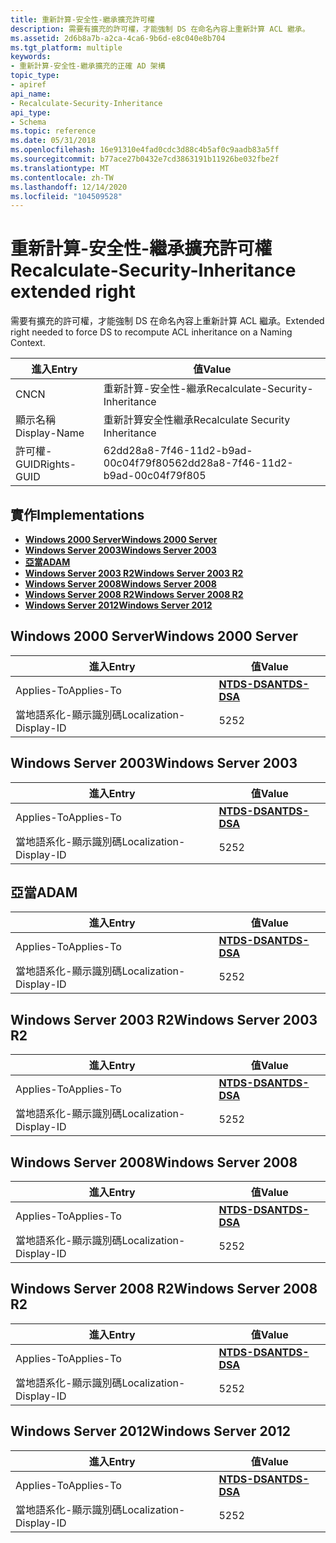 ```yaml
---
title: 重新計算-安全性-繼承擴充許可權
description: 需要有擴充的許可權，才能強制 DS 在命名內容上重新計算 ACL 繼承。
ms.assetid: 2d6b8a7b-a2ca-4ca6-9b6d-e8c040e8b704
ms.tgt_platform: multiple
keywords:
- 重新計算-安全性-繼承擴充的正確 AD 架構
topic_type:
- apiref
api_name:
- Recalculate-Security-Inheritance
api_type:
- Schema
ms.topic: reference
ms.date: 05/31/2018
ms.openlocfilehash: 16e91310e4fad0cdc3d88c4b5af0c9aadb83a5ff
ms.sourcegitcommit: b77ace27b0432e7cd3863191b11926be032fbe2f
ms.translationtype: MT
ms.contentlocale: zh-TW
ms.lasthandoff: 12/14/2020
ms.locfileid: "104509528"
---
```

# <a name="recalculate-security-inheritance-extended-right"></a><span data-ttu-id="b5546-104">重新計算-安全性-繼承擴充許可權</span><span class="sxs-lookup"><span data-stu-id="b5546-104">Recalculate-Security-Inheritance extended right</span></span>

<span data-ttu-id="b5546-105">需要有擴充的許可權，才能強制 DS 在命名內容上重新計算 ACL 繼承。</span><span class="sxs-lookup"><span data-stu-id="b5546-105">Extended right needed to force DS to recompute ACL inheritance on a Naming Context.</span></span>



| <span data-ttu-id="b5546-106">進入</span><span class="sxs-lookup"><span data-stu-id="b5546-106">Entry</span></span> | <span data-ttu-id="b5546-107">值</span><span class="sxs-lookup"><span data-stu-id="b5546-107">Value</span></span> |
|--------------|--------------------------------------|
| <span data-ttu-id="b5546-108">CN</span><span class="sxs-lookup"><span data-stu-id="b5546-108">CN</span></span>           | <span data-ttu-id="b5546-109">重新計算-安全性-繼承</span><span class="sxs-lookup"><span data-stu-id="b5546-109">Recalculate-Security-Inheritance</span></span>     |
| <span data-ttu-id="b5546-110">顯示名稱</span><span class="sxs-lookup"><span data-stu-id="b5546-110">Display-Name</span></span> | <span data-ttu-id="b5546-111">重新計算安全性繼承</span><span class="sxs-lookup"><span data-stu-id="b5546-111">Recalculate Security Inheritance</span></span>     |
| <span data-ttu-id="b5546-112">許可權-GUID</span><span class="sxs-lookup"><span data-stu-id="b5546-112">Rights-GUID</span></span>  | <span data-ttu-id="b5546-113">62dd28a8-7f46-11d2-b9ad-00c04f79f805</span><span class="sxs-lookup"><span data-stu-id="b5546-113">62dd28a8-7f46-11d2-b9ad-00c04f79f805</span></span> |



## <a name="implementations"></a><span data-ttu-id="b5546-114">實作</span><span class="sxs-lookup"><span data-stu-id="b5546-114">Implementations</span></span>

-   [<span data-ttu-id="b5546-115">**Windows 2000 Server**</span><span class="sxs-lookup"><span data-stu-id="b5546-115">**Windows 2000 Server**</span></span>](#windows-2000-server)
-   [<span data-ttu-id="b5546-116">**Windows Server 2003**</span><span class="sxs-lookup"><span data-stu-id="b5546-116">**Windows Server 2003**</span></span>](#windows-server-2003)
-   [<span data-ttu-id="b5546-117">**亞當**</span><span class="sxs-lookup"><span data-stu-id="b5546-117">**ADAM**</span></span>](#adam)
-   [<span data-ttu-id="b5546-118">**Windows Server 2003 R2**</span><span class="sxs-lookup"><span data-stu-id="b5546-118">**Windows Server 2003 R2**</span></span>](#windows-server-2003-r2)
-   [<span data-ttu-id="b5546-119">**Windows Server 2008**</span><span class="sxs-lookup"><span data-stu-id="b5546-119">**Windows Server 2008**</span></span>](#windows-server-2008)
-   [<span data-ttu-id="b5546-120">**Windows Server 2008 R2**</span><span class="sxs-lookup"><span data-stu-id="b5546-120">**Windows Server 2008 R2**</span></span>](#windows-server-2008-r2)
-   [<span data-ttu-id="b5546-121">**Windows Server 2012**</span><span class="sxs-lookup"><span data-stu-id="b5546-121">**Windows Server 2012**</span></span>](#windows-server-2012)

## <a name="windows-2000-server"></a><span data-ttu-id="b5546-122">Windows 2000 Server</span><span class="sxs-lookup"><span data-stu-id="b5546-122">Windows 2000 Server</span></span>



| <span data-ttu-id="b5546-123">進入</span><span class="sxs-lookup"><span data-stu-id="b5546-123">Entry</span></span> | <span data-ttu-id="b5546-124">值</span><span class="sxs-lookup"><span data-stu-id="b5546-124">Value</span></span> |
|-------------------------|------------------------------------------|
| <span data-ttu-id="b5546-125">Applies-To</span><span class="sxs-lookup"><span data-stu-id="b5546-125">Applies-To</span></span>              | [<span data-ttu-id="b5546-126">**NTDS-DSA**</span><span class="sxs-lookup"><span data-stu-id="b5546-126">**NTDS-DSA**</span></span>](c-ntdsdsa.md)<br/> |
| <span data-ttu-id="b5546-127">當地語系化-顯示識別碼</span><span class="sxs-lookup"><span data-stu-id="b5546-127">Localization-Display-ID</span></span> | <span data-ttu-id="b5546-128">52</span><span class="sxs-lookup"><span data-stu-id="b5546-128">52</span></span>                                       |



## <a name="windows-server-2003"></a><span data-ttu-id="b5546-129">Windows Server 2003</span><span class="sxs-lookup"><span data-stu-id="b5546-129">Windows Server 2003</span></span>



| <span data-ttu-id="b5546-130">進入</span><span class="sxs-lookup"><span data-stu-id="b5546-130">Entry</span></span> | <span data-ttu-id="b5546-131">值</span><span class="sxs-lookup"><span data-stu-id="b5546-131">Value</span></span> |
|-------------------------|------------------------------------------|
| <span data-ttu-id="b5546-132">Applies-To</span><span class="sxs-lookup"><span data-stu-id="b5546-132">Applies-To</span></span>              | [<span data-ttu-id="b5546-133">**NTDS-DSA**</span><span class="sxs-lookup"><span data-stu-id="b5546-133">**NTDS-DSA**</span></span>](c-ntdsdsa.md)<br/> |
| <span data-ttu-id="b5546-134">當地語系化-顯示識別碼</span><span class="sxs-lookup"><span data-stu-id="b5546-134">Localization-Display-ID</span></span> | <span data-ttu-id="b5546-135">52</span><span class="sxs-lookup"><span data-stu-id="b5546-135">52</span></span>                                       |



## <a name="adam"></a><span data-ttu-id="b5546-136">亞當</span><span class="sxs-lookup"><span data-stu-id="b5546-136">ADAM</span></span>



| <span data-ttu-id="b5546-137">進入</span><span class="sxs-lookup"><span data-stu-id="b5546-137">Entry</span></span> | <span data-ttu-id="b5546-138">值</span><span class="sxs-lookup"><span data-stu-id="b5546-138">Value</span></span> |
|-------------------------|------------------------------------------|
| <span data-ttu-id="b5546-139">Applies-To</span><span class="sxs-lookup"><span data-stu-id="b5546-139">Applies-To</span></span>              | [<span data-ttu-id="b5546-140">**NTDS-DSA**</span><span class="sxs-lookup"><span data-stu-id="b5546-140">**NTDS-DSA**</span></span>](c-ntdsdsa.md)<br/> |
| <span data-ttu-id="b5546-141">當地語系化-顯示識別碼</span><span class="sxs-lookup"><span data-stu-id="b5546-141">Localization-Display-ID</span></span> | <span data-ttu-id="b5546-142">52</span><span class="sxs-lookup"><span data-stu-id="b5546-142">52</span></span>                                       |



## <a name="windows-server-2003-r2"></a><span data-ttu-id="b5546-143">Windows Server 2003 R2</span><span class="sxs-lookup"><span data-stu-id="b5546-143">Windows Server 2003 R2</span></span>



| <span data-ttu-id="b5546-144">進入</span><span class="sxs-lookup"><span data-stu-id="b5546-144">Entry</span></span> | <span data-ttu-id="b5546-145">值</span><span class="sxs-lookup"><span data-stu-id="b5546-145">Value</span></span> |
|-------------------------|------------------------------------------|
| <span data-ttu-id="b5546-146">Applies-To</span><span class="sxs-lookup"><span data-stu-id="b5546-146">Applies-To</span></span>              | [<span data-ttu-id="b5546-147">**NTDS-DSA**</span><span class="sxs-lookup"><span data-stu-id="b5546-147">**NTDS-DSA**</span></span>](c-ntdsdsa.md)<br/> |
| <span data-ttu-id="b5546-148">當地語系化-顯示識別碼</span><span class="sxs-lookup"><span data-stu-id="b5546-148">Localization-Display-ID</span></span> | <span data-ttu-id="b5546-149">52</span><span class="sxs-lookup"><span data-stu-id="b5546-149">52</span></span>                                       |



## <a name="windows-server-2008"></a><span data-ttu-id="b5546-150">Windows Server 2008</span><span class="sxs-lookup"><span data-stu-id="b5546-150">Windows Server 2008</span></span>



| <span data-ttu-id="b5546-151">進入</span><span class="sxs-lookup"><span data-stu-id="b5546-151">Entry</span></span> | <span data-ttu-id="b5546-152">值</span><span class="sxs-lookup"><span data-stu-id="b5546-152">Value</span></span> |
|-------------------------|------------------------------------------|
| <span data-ttu-id="b5546-153">Applies-To</span><span class="sxs-lookup"><span data-stu-id="b5546-153">Applies-To</span></span>              | [<span data-ttu-id="b5546-154">**NTDS-DSA**</span><span class="sxs-lookup"><span data-stu-id="b5546-154">**NTDS-DSA**</span></span>](c-ntdsdsa.md)<br/> |
| <span data-ttu-id="b5546-155">當地語系化-顯示識別碼</span><span class="sxs-lookup"><span data-stu-id="b5546-155">Localization-Display-ID</span></span> | <span data-ttu-id="b5546-156">52</span><span class="sxs-lookup"><span data-stu-id="b5546-156">52</span></span>                                       |



## <a name="windows-server-2008-r2"></a><span data-ttu-id="b5546-157">Windows Server 2008 R2</span><span class="sxs-lookup"><span data-stu-id="b5546-157">Windows Server 2008 R2</span></span>



| <span data-ttu-id="b5546-158">進入</span><span class="sxs-lookup"><span data-stu-id="b5546-158">Entry</span></span> | <span data-ttu-id="b5546-159">值</span><span class="sxs-lookup"><span data-stu-id="b5546-159">Value</span></span> |
|-------------------------|------------------------------------------|
| <span data-ttu-id="b5546-160">Applies-To</span><span class="sxs-lookup"><span data-stu-id="b5546-160">Applies-To</span></span>              | [<span data-ttu-id="b5546-161">**NTDS-DSA**</span><span class="sxs-lookup"><span data-stu-id="b5546-161">**NTDS-DSA**</span></span>](c-ntdsdsa.md)<br/> |
| <span data-ttu-id="b5546-162">當地語系化-顯示識別碼</span><span class="sxs-lookup"><span data-stu-id="b5546-162">Localization-Display-ID</span></span> | <span data-ttu-id="b5546-163">52</span><span class="sxs-lookup"><span data-stu-id="b5546-163">52</span></span>                                       |



## <a name="windows-server-2012"></a><span data-ttu-id="b5546-164">Windows Server 2012</span><span class="sxs-lookup"><span data-stu-id="b5546-164">Windows Server 2012</span></span>



| <span data-ttu-id="b5546-165">進入</span><span class="sxs-lookup"><span data-stu-id="b5546-165">Entry</span></span> | <span data-ttu-id="b5546-166">值</span><span class="sxs-lookup"><span data-stu-id="b5546-166">Value</span></span> |
|-------------------------|------------------------------------------|
| <span data-ttu-id="b5546-167">Applies-To</span><span class="sxs-lookup"><span data-stu-id="b5546-167">Applies-To</span></span>              | [<span data-ttu-id="b5546-168">**NTDS-DSA**</span><span class="sxs-lookup"><span data-stu-id="b5546-168">**NTDS-DSA**</span></span>](c-ntdsdsa.md)<br/> |
| <span data-ttu-id="b5546-169">當地語系化-顯示識別碼</span><span class="sxs-lookup"><span data-stu-id="b5546-169">Localization-Display-ID</span></span> | <span data-ttu-id="b5546-170">52</span><span class="sxs-lookup"><span data-stu-id="b5546-170">52</span></span>                                       |



 

 





